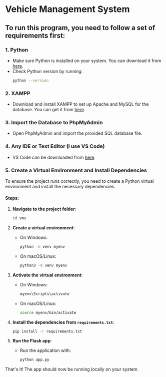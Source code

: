 # Vehicle Management System

## To run this program, you need to follow a set of requirements first:

### 1. Python
   - Make sure Python is installed on your system. You can download it from [here](https://www.python.org/downloads/).
   - Check Python version by running:
     ```bash
     python --version
     ```

### 2. XAMPP
   - Download and install XAMPP to set up Apache and MySQL for the database. You can get it from [here](https://www.apachefriends.org/index.html).

### 3. Import the Database to PhpMyAdmin
   - Open PhpMyAdmin and import the provided SQL database file.

### 4. Any IDE or Text Editor (I use VS Code)
   - VS Code can be downloaded from [here](https://code.visualstudio.com/).

### 5. Create a Virtual Environment and Install Dependencies
   To ensure the project runs correctly, you need to create a Python virtual environment and install the necessary dependencies.

   #### Steps:
   1. **Navigate to the project folder**:
      ```bash
      cd vms
      ```

   2. **Create a virtual environment**:
      - On Windows:
        ```bash
        python -m venv myenv
        ```
      - On macOS/Linux:
        ```bash
        python3 -m venv myenv
        ```

   3. **Activate the virtual environment**:
      - On Windows:
        ```bash
        myenv\Scripts\activate
        ```
      - On macOS/Linux:
        ```bash
        source myenv/bin/activate
        ```

   4. **Install the dependencies from `requirements.txt`**:
      ```bash
      pip install -r requirements.txt
      ```

   5. **Run the Flask app**:
      - Run the application with:
        ```bash
        python app.py
        ```

That's it! The app should now be running locally on your system.
